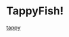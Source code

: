 # TappyFish!
[tappy](https://user-images.githubusercontent.com/85257891/218555766-48fdfe19-47f0-4b80-b0e6-c154e756eecc.png)
